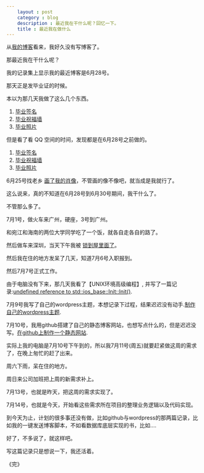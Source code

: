 ```yaml
---
    layout : post 
    category : blog
    description : 最近我在干什么呢？回忆一下。 
    title : 最近我在做什么
---
```


从[我的博客](http://tiankonguse.com)看来，我好久没有写博客了。

那最近我在干什么呢？


我的记录集上显示我的最近博客是6月28号。

那天正是发毕业证的时候。

本以为那几天我做了这么几个东西。

1. [毕业签名](http://tiankonguse.com/lab/graduate/ )
2. [毕业祝福墙](http://tiankonguse.com/lab/graduate/wall.php)
3. [毕业照片](http://tiankonguse.com/lab/graduate/photo.php)

但是看了看 QQ 空间的时间，发现都是在6月28号之前做的。

1. [毕业签名](http://user.qzone.qq.com/804345178/mood/5a55f12fc24aa453213c0100.1)
2. [毕业祝福墙](http://user.qzone.qq.com/804345178/mood/5a55f12f5d45a853a87a0a00.1)
3. [毕业照片](http://user.qzone.qq.com/804345178/mood/5a55f12f1f48a953efa90800.1)

6月25号找老乡 [画了我的肖像](http://user.qzone.qq.com/804345178/mood/5a55f12fdeb7aa533ba90500.1)，不管画的像不像吧，就当成是我就行了。

这么说来，真的不知道在6月28号到6月30号期间，我干什么了。


不管那么多了。

7月1号，做火车来广州，硬座，3号到广州。

和宛江和海南的两位大学同学吃了一个饭，就各自走各自的路了。

然后做车来深圳，当天下午我被 [锁到屋里面了](http://user.qzone.qq.com/804345178/mood/5a55f12f2f1bb55359320900.1)。

然后我在住的地方发呆了几天，知道7月6号入职报到。

然后7月7号正式工作。

由于电脑没有下来，那几天我看了【UNIX环境高级编程】, 并写了一篇记录:[undefined reference to std::ios_base::Init::Init()](http://tiankonguse.github.io/undefined-reference/).

7月9号我写了自己的wordpress主题，本想记录下过程，结果迟迟没有动手.[制作自己的wordpress主题](http://tiankonguse.github.io/make-yourself-wordpress-themes).


7月10号，我用github搭建了自己的静态博客网站，也想写点什么的，但是迟迟没写。[在github上制作一个静态网站](http://tiankonguse.github.io/make-github-website).


实际上我的电脑是7月10号下午到的，所以我7月11号(周五)就要赶紧做这周的需求了，在晚上匆忙的赶了出来。

周六下雨，呆在住的地方。

周日来公司加班把上周的新需求补上。

7月13号，也就是昨天，把这周的需求实现了。

7月14号，也就是今天，开始看这些需求所在项目的整理业务逻辑以及代码实现。


到今天为止，计划的很多事还没有做，比如github与wordpress的那两篇记录，比如我的一键发送博客脚本，不如看数据库底层实现的书，比如....


好了，不多说了，就这样吧。

写这篇记录只是想说一下，我还活着。

《完》

